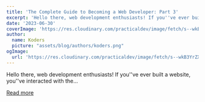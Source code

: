 ```yaml
---
title: 'The Complete Guide to Becoming a Web Developer: Part 3'
excerpt: 'Hello there, web development enthusiasts! If you''ve ever built a website, you''ve interacted with the...'
date: '2023-06-30'
coverImage: 'https://res.cloudinary.com/practicaldev/image/fetch/s--wkB3YrZX--/c_imagga_scale,f_auto,fl_progressive,h_420,q_auto,w_1000/https://dev-to-uploads.s3.amazonaws.com/uploads/articles/s2ctand1a0xcl6w5yjye.png'
author:
  name: Koders
  picture: "assets/blog/authors/koders.png"
ogImage:
  url: 'https://res.cloudinary.com/practicaldev/image/fetch/s--wkB3YrZX--/c_imagga_scale,f_auto,fl_progressive,h_420,q_auto,w_1000/https://dev-to-uploads.s3.amazonaws.com/uploads/articles/s2ctand1a0xcl6w5yjye.png'
---
```


Hello there, web development enthusiasts! If you''ve ever built a website, you''ve interacted with the...

[Read more](https://dev.to/aradwan20/the-complete-guide-to-becoming-a-web-developer-part-3-401k)
